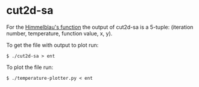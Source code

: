 # cut2d-sa

For the [Himmelblau's function][1] the output of cut2d-sa is a 5-tuple:
(iteration number, temperature, function value, x, y).

To get the file with output to plot run:

```
$ ./cut2d-sa > ent
```

To plot the file run:
```
$ ./temperature-plotter.py < ent
```

[1]: https://en.wikipedia.org/wiki/Himmelblau%27s_function
